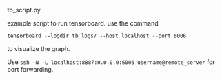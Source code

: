 tb_script.py

example script to run tensorboard. use the command

```tensorboard --logdir tb_logs/ --host localhost --port 6006 ```

to visualize the graph.

Use 
```ssh -N -L localhost:8887:0.0.0.0:6006 username@remote_server```
for port forwarding. 
